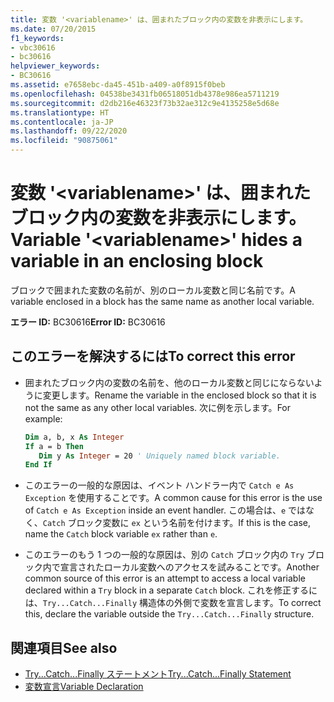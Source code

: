 ```yaml
---
title: 変数 '<variablename>' は、囲まれたブロック内の変数を非表示にします。
ms.date: 07/20/2015
f1_keywords:
- vbc30616
- bc30616
helpviewer_keywords:
- BC30616
ms.assetid: e7658ebc-da45-451b-a409-a0f8915f0beb
ms.openlocfilehash: 04538be3431fb06518051db4378e986ea5711219
ms.sourcegitcommit: d2db216e46323f73b32ae312c9e4135258e5d68e
ms.translationtype: HT
ms.contentlocale: ja-JP
ms.lasthandoff: 09/22/2020
ms.locfileid: "90875061"
---
```

# <a name="variable-variablename-hides-a-variable-in-an-enclosing-block"></a><span data-ttu-id="6e831-102">変数 '\<variablename>' は、囲まれたブロック内の変数を非表示にします。</span><span class="sxs-lookup"><span data-stu-id="6e831-102">Variable '\<variablename>' hides a variable in an enclosing block</span></span>

<span data-ttu-id="6e831-103">ブロックで囲まれた変数の名前が、別のローカル変数と同じ名前です。</span><span class="sxs-lookup"><span data-stu-id="6e831-103">A variable enclosed in a block has the same name as another local variable.</span></span>  
  
 <span data-ttu-id="6e831-104">**エラー ID:** BC30616</span><span class="sxs-lookup"><span data-stu-id="6e831-104">**Error ID:** BC30616</span></span>  
  
## <a name="to-correct-this-error"></a><span data-ttu-id="6e831-105">このエラーを解決するには</span><span class="sxs-lookup"><span data-stu-id="6e831-105">To correct this error</span></span>  
  
- <span data-ttu-id="6e831-106">囲まれたブロック内の変数の名前を、他のローカル変数と同じにならないように変更します。</span><span class="sxs-lookup"><span data-stu-id="6e831-106">Rename the variable in the enclosed block so that it is not the same as any other local variables.</span></span> <span data-ttu-id="6e831-107">次に例を示します。</span><span class="sxs-lookup"><span data-stu-id="6e831-107">For example:</span></span>  
  
    ```vb  
    Dim a, b, x As Integer  
    If a = b Then  
       Dim y As Integer = 20 ' Uniquely named block variable.  
    End If  
    ```  
  
- <span data-ttu-id="6e831-108">このエラーの一般的な原因は、イベント ハンドラー内で `Catch e As Exception` を使用することです。</span><span class="sxs-lookup"><span data-stu-id="6e831-108">A common cause for this error is the use of `Catch e As Exception` inside an event handler.</span></span> <span data-ttu-id="6e831-109">この場合は、`e` ではなく、`Catch` ブロック変数に `ex` という名前を付けます。</span><span class="sxs-lookup"><span data-stu-id="6e831-109">If this is the case, name the `Catch` block variable `ex` rather than `e`.</span></span>  
  
- <span data-ttu-id="6e831-110">このエラーのもう 1 つの一般的な原因は、別の `Catch` ブロック内の `Try` ブロック内で宣言されたローカル変数へのアクセスを試みることです。</span><span class="sxs-lookup"><span data-stu-id="6e831-110">Another common source of this error is an attempt to access a local variable declared within a `Try` block in a separate `Catch` block.</span></span> <span data-ttu-id="6e831-111">これを修正するには、`Try...Catch...Finally` 構造体の外側で変数を宣言します。</span><span class="sxs-lookup"><span data-stu-id="6e831-111">To correct this, declare the variable outside the `Try...Catch...Finally` structure.</span></span>  
  
## <a name="see-also"></a><span data-ttu-id="6e831-112">関連項目</span><span class="sxs-lookup"><span data-stu-id="6e831-112">See also</span></span>

- [<span data-ttu-id="6e831-113">Try...Catch...Finally ステートメント</span><span class="sxs-lookup"><span data-stu-id="6e831-113">Try...Catch...Finally Statement</span></span>](../statements/try-catch-finally-statement.md)
- [<span data-ttu-id="6e831-114">変数宣言</span><span class="sxs-lookup"><span data-stu-id="6e831-114">Variable Declaration</span></span>](../../programming-guide/language-features/variables/variable-declaration.md)
